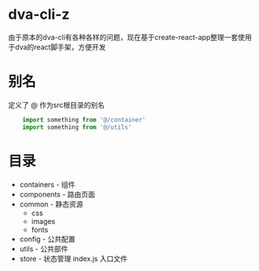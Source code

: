 # dva-cli-z

由于原本的dva-cli有各种各样的问题，现在基于create-react-app整理一套使用于dva的react脚手架，方便开发


# 别名
定义了 @ 作为src根目录的别名
```js
    import something from '@/container'
    import something from '@/utils'
```

# 目录
- containers - 组件
- components - 路由页面
- common - 静态资源
    - css
    - images
    - fonts
- config - 公共配置
- utils - 公共部件
- store - 状态管理
index.js 入口文件
